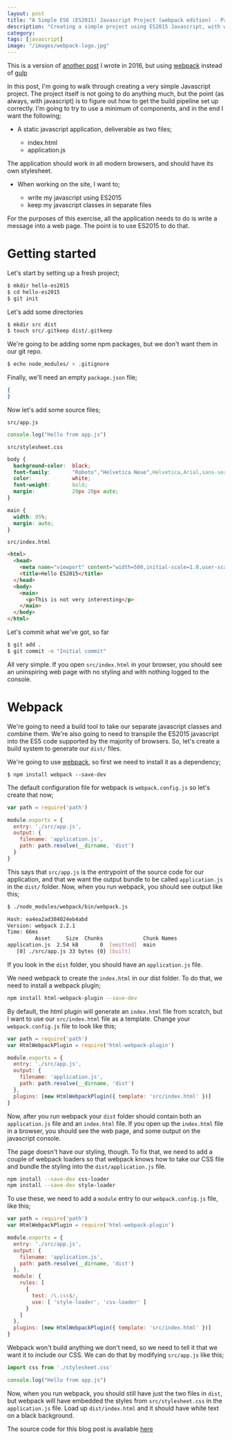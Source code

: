 ```yaml
---
layout: post
title: "A Simple ES6 (ES2015) Javascript Project (webpack edition) - Part 1"
description: "Creating a simple project using ES2015 Javascript, with webpack"
category:
tags: [javascript]
image: "/images/webpack-logo.jpg"
---
```


This is a version of [another post][gulp-post] I wrote in 2016, but using [webpack][webpack] instead of [gulp][gulp]

In this post, I'm going to walk through creating a very simple Javascript project. The project itself is not going to do anything much, but the point (as always, with javascript) is to figure out how to get the build pipeline set up correctly. I'm going to try to use a minimum of components, and in the end I want the following;

* A static javascript application, deliverable as two files;

  * index.html
  * application.js

The application should work in all modern browsers, and should have its own stylesheet.

* When working on the site, I want to;

  * write my javascript using ES2015
  * keep my javascript classes in separate files

For the purposes of this exercise, all the application needs to do is write a message into a web page. The point is to use ES2015 to do that.

# Getting started

Let's start by setting up a fresh project;

~~~bash
$ mkdir hello-es2015
$ cd hello-es2015
$ git init
~~~

Let's add some directories

~~~bash
$ mkdir src dist
$ touch src/.gitkeep dist/.gitkeep
~~~

We're going to be adding some npm packages, but we don't want them in our git repo.

~~~bash
$ echo node_modules/ > .gitignore
~~~

Finally, we'll need an empty `package.json` file;

~~~json
{
}
~~~

Now let's add some source files;

`src/app.js`

~~~javascript
console.log("Hello from app.js")
~~~

`src/stylesheet.css`

~~~css
body {
  background-color:  black;
  font-family:       "Roboto","Helvetica Neue",Helvetica,Arial,sans-serif;
  color:             white;
  font-weight:       bold;
  margin:            20px 20px auto;
}

main {
  width: 95%;
  margin: auto;
}
~~~

`src/index.html`

~~~html
<html>
  <head>
    <meta name="viewport" content="width=500,initial-scale=1.0,user-scalable=yes">
    <title>Hello ES2015</title>
  </head>
  <body>
    <main>
      <p>This is not very interesting</p>
    </main>
  </body>
</html>
~~~

Let's commit what we've got, so far

~~~bash
$ git add .
$ git commit -m "Initial commit"
~~~

All very simple. If you open `src/index.html` in your browser, you should see an uninspiring web page with no styling and with nothing logged to the console.

# Webpack

We're going to need a build tool to take our separate javascript classes and combine them. We're also going to need to transpile the ES2015 javascript into the ES5 code supported by the majority of browsers.  So, let's create a build system to generate our `dist/` files.

We're going to use [webpack][webpack], so first we need to install it as a dependency;

~~~
$ npm install webpack --save-dev
~~~

The default configuration file for webpack is `webpack.config.js` so let's create that now;

~~~javascript
var path = require('path')

module.exports = {
  entry: './src/app.js',
  output: {
    filename: 'application.js',
    path: path.resolve(__dirname, 'dist')
  }
}
~~~

This says that `src/app.js` is the entrypoint of the source code for our application, and that we want the output bundle to be called `application.js` in the `dist/` folder. Now, when you run webpack, you should see output like this;

~~~bash
$ ./node_modules/webpack/bin/webpack.js

Hash: ea4ea2ad384024eb4abd
Version: webpack 2.2.1
Time: 66ms
         Asset     Size  Chunks             Chunk Names
application.js  2.54 kB       0  [emitted]  main
   [0] ./src/app.js 33 bytes {0} [built]
~~~

If you look in the `dist` folder, you should have an `application.js` file.

We need webpack to create the `index.html` in our dist folder. To do that, we need to install a webpack plugin;

~~~bash
npm install html-webpack-plugin --save-dev
~~~

By default, the html plugin will generate an `index.html` file from scratch, but I want to use our `src/index.html` file as a template. Change your `webpack.config.js` file to look like this;

~~~javascript
var path = require('path')
var HtmlWebpackPlugin = require('html-webpack-plugin')

module.exports = {
  entry: './src/app.js',
  output: {
    filename: 'application.js',
    path: path.resolve(__dirname, 'dist')
  },
  plugins: [new HtmlWebpackPlugin({ template: 'src/index.html' })]
}
~~~

Now, after you run webpack your `dist` folder should contain both an `application.js` file and an `index.html` file. If you open up the `index.html` file in a browser, you should see the web page, and some output on the javascript console.

The page doesn't have our styling, though. To fix that, we need to add a couple of webpack loaders so that webpack knows how to take our CSS file and bundle the styling into the `dist/application.js` file.

~~~bash
npm install --save-dev css-loader
npm install --save-dev style-loader
~~~

To use these, we need to add a `module` entry to our `webpack.config.js` file, like this;

~~~javascript
var path = require('path')
var HtmlWebpackPlugin = require('html-webpack-plugin')

module.exports = {
  entry: './src/app.js',
  output: {
    filename: 'application.js',
    path: path.resolve(__dirname, 'dist')
  },
  module: {
    rules: [
      {
        test: /\.css$/,
        use: [ 'style-loader', 'css-loader' ]
      }
    ]
  },
  plugins: [new HtmlWebpackPlugin({ template: 'src/index.html' })]
}
~~~

Webpack won't build anything we don't need, so we need to tell it that we want it to include our CSS. We can do that by modifying `src/app.js` like this;

~~~javascript
import css from './stylesheet.css'

console.log("Hello from app.js")
~~~

Now, when you run webpack, you should still have just the two files in `dist`, but webpack will have embedded the styles from `src/stylesheet.css` in the `application.js` file. Load up `dist/index.html` and it should have white text on a black background.

The source code for this blog post is available [here][source]

[webpack]: https://webpack.js.org
[gulp-post]: https://digitalronin.github.io/2016/07/06/simple-es6-project.html
[gulp]: http://gulpjs.com/
[source]: https://github.com/digitalronin/hello-es2015-webpack

